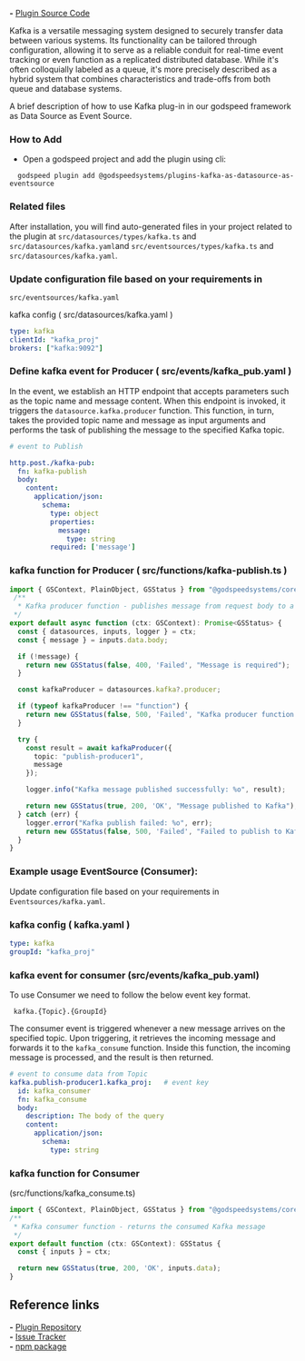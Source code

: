 **-** [Plugin Source Code](https://github.com/godspeedsystems/gs-plugins/tree/main/plugins/kafka-as-datasource-as-eventsource) 

Kafka is a versatile messaging system designed to securely transfer data between various systems. Its functionality can be tailored through configuration, allowing it to serve as a reliable conduit for real-time event tracking or even function as a replicated distributed database. While it's often colloquially labeled as a queue, it's more precisely described as a hybrid system that combines characteristics and trade-offs from both queue and database systems.

A brief description of how to use Kafka plug-in in our godspeed framework as Data Source as Event Source. 

### How to Add
- Open a godspeed project and add the plugin using cli:
```
  godspeed plugin add @godspeedsystems/plugins-kafka-as-datasource-as-eventsource
```

### Related files

After installation, you will find auto-generated files in your project related to the plugin at `src/datasources/types/kafka.ts` and `src/datasources/kafka.yaml`and `src/eventsources/types/kafka.ts` and `src/datasources/kafka.yaml`.


### Update configuration file based on your requirements in 
`src/eventsources/kafka.yaml`

kafka config ( src/datasources/kafka.yaml )
```yaml
type: kafka
clientId: "kafka_proj"
brokers: ["kafka:9092"]
```

### Define kafka event for Producer ( src/events/kafka_pub.yaml )

In the event, we establish an HTTP endpoint that accepts parameters such as the topic name and message content. When this endpoint is invoked, it triggers the `datasource.kafka.producer` function. This function, in turn, takes the provided topic name and message as input arguments and performs the task of publishing the message to the specified Kafka topic.
```yaml
# event to Publish

http.post./kafka-pub:
  fn: kafka-publish
  body:
    content:
      application/json:
        schema:
          type: object
          properties:
            message:
              type: string
          required: ['message']

```
<!-- #### kafka function for Producer ( src/functions/kafka-publish.yaml )

In function we need to mension `datasource.kafka.producer` as function (fn) to produce data.

```yaml
id: kafka-publish
summary: kafka publish message
tasks:
    - id: publish
      fn: datasource.kafka.producer
      args:
        topic: "publish-producer1"
        message: <% inputs.body.message %>
``` -->
### kafka function for Producer ( src/functions/kafka-publish.ts )

```ts
import { GSContext, PlainObject, GSStatus } from "@godspeedsystems/core";
 /**
  * Kafka producer function - publishes message from request body to a Kafka topic
 */
export default async function (ctx: GSContext): Promise<GSStatus> {
  const { datasources, inputs, logger } = ctx;
  const { message } = inputs.data.body;

  if (!message) {
    return new GSStatus(false, 400, 'Failed', "Message is required");
  }

  const kafkaProducer = datasources.kafka?.producer;

  if (typeof kafkaProducer !== "function") {
    return new GSStatus(false, 500, 'Failed', "Kafka producer function not found");
  }

  try {
    const result = await kafkaProducer({
      topic: "publish-producer1",
      message
    });

    logger.info("Kafka message published successfully: %o", result);

    return new GSStatus(true, 200, 'OK', "Message published to Kafka");
  } catch (err) {
    logger.error("Kafka publish failed: %o", err);
    return new GSStatus(false, 500, 'Failed', "Failed to publish to Kafka");
  }
}
```
### Example usage EventSource (Consumer):

Update configuration file based on your requirements in `Eventsources/kafka.yaml`.

### kafka config ( kafka.yaml )
```yaml
type: kafka
groupId: "kafka_proj"
```

### kafka event for consumer (src/events/kafka_pub.yaml)

To use Consumer we need to follow the below event key format.

```
 kafka.{Topic}.{GroupId}
```
The consumer event is triggered whenever a new message arrives on the specified topic. Upon triggering, it retrieves the incoming message and forwards it to the `kafka_consume` function. Inside this function, the incoming message is processed, and the result is then returned.

``` yaml
# event to consume data from Topic
kafka.publish-producer1.kafka_proj:   # event key
  id: kafka_consumer
  fn: kafka_consume
  body:
    description: The body of the query
    content:
      application/json: 
        schema:
          type: string
```
### kafka function for Consumer 
(src/functions/kafka_consume.ts)
```ts
import { GSContext, PlainObject, GSStatus } from "@godspeedsystems/core";
/**
 * Kafka consumer function - returns the consumed Kafka message
 */
export default function (ctx: GSContext): GSStatus {
  const { inputs } = ctx;

  return new GSStatus(true, 200, 'OK', inputs.data);
}
```


## Reference links
**-** [Plugin Repository](https://github.com/godspeedsystems/gs-plugins/tree/main/plugins/kafka-as-datasource-as-eventsource)   
**-** [Issue Tracker](https://github.com/godspeedsystems/gs-plugins/issues)      
**-** [npm package](https://www.npmjs.com/package/@godspeedsystems/plugins-kafka-as-datasource-as-eventsource)

